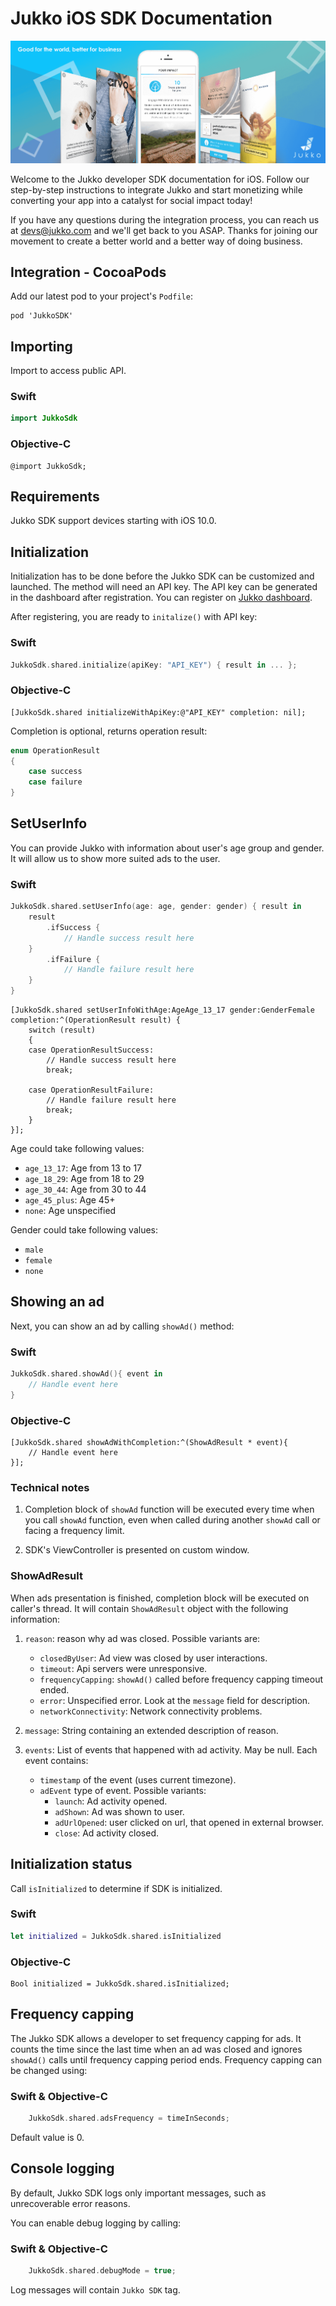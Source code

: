 # Jukko iOS SDK Documentation

![Jukko](images/intro.png)

Welcome to the Jukko developer SDK documentation for iOS. Follow our step-by-step instructions to
integrate Jukko and start monetizing while converting your app into a catalyst for social
impact today!

If you have any questions during the integration process, you can reach us at [devs@jukko.com](mailto:devs@jukko.com) and we'll get back to you ASAP. Thanks for joining our movement to create a better world and a better way of doing business.

## Integration - CocoaPods

Add our latest pod to your project's `Podfile`:

```podspec
pod 'JukkoSDK'
```

## Importing

Import to access public API.

### Swift

```swift
import JukkoSdk
```

### Objective-C

```obj-c
@import JukkoSdk;
```

## Requirements

Jukko SDK support devices starting with iOS 10.0.

## Initialization

Initialization has to be done before the Jukko SDK can be customized and launched. The method will need an API key. The API key can be generated in the dashboard after registration.
You can register on [Jukko dashboard](https://dashboard.jukko.com).

After registering, you are ready to `initalize()` with API key:

### Swift

```swift
JukkoSdk.shared.initialize(apiKey: "API_KEY") { result in ... };
```

### Objective-C

```obj-c
[JukkoSdk.shared initializeWithApiKey:@"API_KEY" completion: nil];
```

Completion is optional, returns operation result:

```swift
enum OperationResult
{
    case success
    case failure
}
```

## SetUserInfo

You can provide Jukko with information about user's age group and gender. It will allow us to show more suited ads to the user.

### Swift

```swift
JukkoSdk.shared.setUserInfo(age: age, gender: gender) { result in
    result
        .ifSuccess {
            // Handle success result here
    }
        .ifFailure {
            // Handle failure result here
    }
}
```

```obj-c
[JukkoSdk.shared setUserInfoWithAge:AgeAge_13_17 gender:GenderFemale completion:^(OperationResult result) {
    switch (result)
    {
    case OperationResultSuccess:
        // Handle success result here
        break;

    case OperationResultFailure:
        // Handle failure result here
        break;
    }
}];
```

Age could take following values:

* `age_13_17`: Age from 13 to 17
* `age_18_29`: Age from 18 to 29
* `age_30_44`:  Age from 30 to 44
* `age_45_plus`: Age 45+
* `none`: Age unspecified

Gender could take following values:

* `male`
* `female`
* `none`

## Showing an ad

Next, you can show an ad by calling `showAd()` method:

### Swift

```swift
JukkoSdk.shared.showAd(){ event in
    // Handle event here
}
```

### Objective-C

```obj-c
[JukkoSdk.shared showAdWithCompletion:^(ShowAdResult * event){
    // Handle event here
}];
```

### Technical notes

1. Completion block of `showAd` function will be executed every time when you call `showAd` function, even when called during another `showAd` call or facing a frequency limit.

2. SDK's ViewController is presented on custom window.

### ShowAdResult

When ads presentation is finished, completion block will be executed on caller's thread. It will contain `ShowAdResult` object with the following information:

1. `reason`: reason why ad was closed. Possible variants are:
    * `closedByUser`: Ad view was closed by user interactions.
    * `timeout`: Api servers were unresponsive.
    * `frequencyCapping`: `showAd()` called before frequency capping timeout ended.
    * `error`: Unspecified error. Look at the `message` field for description.
    * `networkConnectivity`: Network connectivity problems.
2. `message`: String containing an extended description of reason.
3. `events`: List of events that happened with ad activity. May be null. Each event contains:

    * `timestamp` of the event (uses current timezone).
    * `adEvent` type of event. Possible variants:
        * `launch`: Ad activity opened.
        * `adShown`: Ad was shown to user.
        * `adUrlOpened`: user clicked on url, that opened in external browser.
        * `close`: Ad activity closed.

## Initialization status

Call `isInitialized` to determine if SDK is initialized.

### Swift

```Swift
let initialized = JukkoSdk.shared.isInitialized
```

### Objective-C

```obj-c
Bool initialized = JukkoSdk.shared.isInitialized;
```

## Frequency capping

The Jukko SDK allows a developer to set frequency capping for ads. It counts the time since the last time when an ad was closed and ignores `showAd()` calls until frequency capping period ends. Frequency capping can be changed using:

### Swift & Objective-C

```swift
    JukkoSdk.shared.adsFrequency = timeInSeconds;
```

Default value is 0.

## Console logging

By default, Jukko SDK logs only important messages, such as unrecoverable error reasons.

You can enable debug logging by calling:

### Swift & Objective-C

```swift
    JukkoSdk.shared.debugMode = true;
```

Log messages will contain `Jukko SDK` tag.
